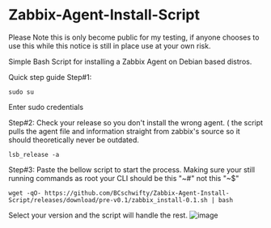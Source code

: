 # Zabbix-Agent-Install-Script
Please Note this is only become public for my testing, if anyone chooses to use this while this notice is still in place use at your own risk.

Simple Bash Script for installing a Zabbix Agent on Debian based distros.

Quick step guide
Step#1:
```highlight
sudo su
```
Enter sudo credentials

Step#2:
Check your release so you don't install the wrong agent. ( the script pulls the agent file and information straight from zabbix's source so it should theoretically  never be outdated.
```highlight
lsb_release -a
```
Step#3:
Paste the bellow script to start the process. Making sure your still running commands as root your CLI should be this "~#" not this "~$"
```highlight
wget -qO- https://github.com/BCschwifty/Zabbix-Agent-Install-Script/releases/download/pre-v0.1/zabbix_install-0.1.sh | bash
```
Select your version and the script will handle the rest.
![image](https://user-images.githubusercontent.com/98436836/229317137-2ac71c93-6978-4b73-a869-44a4e1a7ba27.png)

